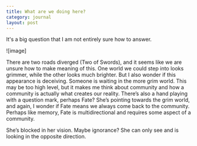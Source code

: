 ```yaml
---
title: What are we doing here?
category: journal
layout: post
---
```


It's a big question that I am not entirely sure how to answer. 

![image]

There are two roads diverged (Two of Swords), and it seems like we are unsure how to make meaning of this. One world we could step into looks grimmer, while the other looks much brighter. But I also wonder if this appearance is deceiving. Someone is waiting in the more grim world. This may be too high level, but it makes me think about community and how a community is actually what creates our reality. There’s also a hand playing with a question mark, perhaps Fate? She’s pointing towards the grim world, and again, I wonder if Fate means we always come back to the community. Perhaps like memory, Fate is multidirectional and requires some aspect of a community.

She’s blocked in her vision. Maybe ignorance? She can only see and is looking in the opposite direction.

